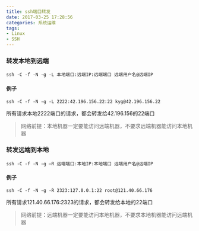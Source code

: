 ```yaml
---
title: ssh端口转发
date: 2017-03-25 17:28:56
categories: 系统运维
tags:
- Linux
- SSH
---
```


### 转发本地到远端
```
ssh -C -f -N -g -L 本地端口:远端IP:远端端口 远端用户名@远端IP  
```

#### 例子
```
ssh -C -f -N -g -L 2222:42.196.156.22:22 kyg@42.196.156.22
```

<!-- more -->  

所有请求本地2222端口的请求，都会转发给42.196.156的22端口

> 网络前提：本地机器一定要能访问远端机器，不要求远端机器能访问本地机器

<!-- more -->

### 转发远端到本地
```
ssh -C -f -N -g –R 远端端口:本地IP:本地端口 远端用户名@远端IP
```

#### 例子
```
ssh -C -f -N -g -R 2323:127.0.0.1:22 root@121.40.66.176
```
  
所有请求121.40.66.176:2323的请求，都会转发给本地的22端口

> 网络前提：远端机器一定要能访问本地机器，不要求本地机器能访问远端机器




